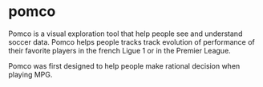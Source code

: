 # pomco

Pomco is a visual exploration tool that help people see and understand soccer data. Pomco helps people tracks track evolution of performance of their favorite players in the french Ligue 1 or in the Premier League.

Pomco was first designed to help people make rational decision when playing MPG.
